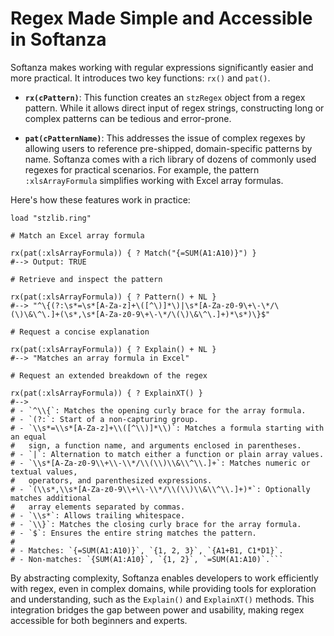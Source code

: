 # Regex Made Simple and Accessible in Softanza

Softanza makes working with regular expressions significantly easier and more practical. It introduces two key functions: `rx()` and `pat()`. 

- **`rx(cPattern)`**: This function creates an `stzRegex` object from a regex pattern. While it allows direct input of regex strings, constructing long or complex patterns can be tedious and error-prone. 

- **`pat(cPatternName)`**: This addresses the issue of complex regexes by allowing users to reference pre-shipped, domain-specific patterns by name. Softanza comes with a rich library of dozens of commonly used regexes for practical scenarios. For example, the pattern `:xlsArrayFormula` simplifies working with Excel array formulas.

Here's how these features work in practice:

```ring
load "stzlib.ring"

# Match an Excel array formula

rx(pat(:xlsArrayFormula)) { ? Match("{=SUM(A1:A10)}") }
#--> Output: TRUE

# Retrieve and inspect the pattern

rx(pat(:xlsArrayFormula)) { ? Pattern() + NL }
#--> "^\{(?:\s*=\s*[A-Za-z]+\([^\)]*\)|\s*[A-Za-z0-9\+\-\*/\(\)\&\^\.]+(\s*,\s*[A-Za-z0-9\+\-\*/\(\)\&\^\.]+)*\s*)\}$"

# Request a concise explanation

rx(pat(:xlsArrayFormula)) { ? Explain() + NL }
#--> "Matches an array formula in Excel"

# Request an extended breakdown of the regex

rx(pat(:xlsArrayFormula)) { ? ExplainXT() }
#-->
# - `^\\{`: Matches the opening curly brace for the array formula.
# - `(?:`: Start of a non-capturing group.
# - `\\s*=\\s*[A-Za-z]+\\([^\\)]*\\)`: Matches a formula starting with an equal
#   sign, a function name, and arguments enclosed in parentheses.
# - `|`: Alternation to match either a function or plain array values.
# - `\\s*[A-Za-z0-9\\+\\-\\*/\\(\\)\\&\\^\\.]+`: Matches numeric or textual values,
#   operators, and parenthesized expressions.
# - `(\\s*,\\s*[A-Za-z0-9\\+\\-\\*/\\(\\)\\&\\^\\.]+)*`: Optionally matches additional
#   array elements separated by commas.
# - `\\s*`: Allows trailing whitespace.
# - `\\}`: Matches the closing curly brace for the array formula.
# - `$`: Ensures the entire string matches the pattern.
#
# - Matches: `{=SUM(A1:A10)}`, `{1, 2, 3}`, `{A1+B1, C1*D1}`.
# - Non-matches: `{SUM(A1:A10}`, `{1, 2}`, `=SUM(A1:A10)`.```
```

By abstracting complexity, Softanza enables developers to work efficiently with regex, even in complex domains, while providing tools for exploration and understanding, such as the `Explain()` and `ExplainXT()` methods. This integration bridges the gap between power and usability, making regex accessible for both beginners and experts.
